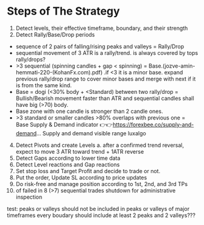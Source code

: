 # Steps of The Strategy

1. Detect levels, their effective timeframe, boundary, and their strength
2. Detect Rally/Base/Drop periods
- sequence of 2 pairs of falling/rising peaks and valleys = Rally/Drop
- sequential movement of 3 ATR is a rally/trend. is always covered by tops rally/drops?
- \>3 sequential (spinning candles + gap \< spinning) = Base.(jozve-amin-hemmati-220-(KohanFx.com).pdf) .if \<3 it is a minor base. expand previous rally/drop range to cover minor bases and merge with next if it is from the same kind.
- Base = dogi (\<30% body + <Standard) between two rally/drop = Bullish/Bearish movement faster than ATR and sequential candles shall have big (>70) body.
- Base zone with one candle is stronger than 2 candle ones.
- \>3 standard or smaller candles >80% overlaps with previous one = Base
Supply & Demand indicator
👉👉https://forexbee.co/supply-and-demand...
Supply and demand visible range luxalgo
4. Detect Pivots and create Levels
   a. after a confirmed trend reversal, expect to move 3 ATR toward trend + 1ATR reverse
6. Detect Gaps according to lower time data
7. Detect Level reactions and Gap reactions
8. Set stop loss and Target Profit and decide to trade or not.
9. Put the order, Update SL according to price updates
10. Do risk-free and manage position according to 1st, 2nd, and 3rd TPs
11. of failed in 8 (>7) sequential trades shutdown for administrative inspection



  test:
  peaks or valleys should not be included in peaks or valleys of major timeframes
  every boudary should include at least 2 peaks and 2 valleys???
